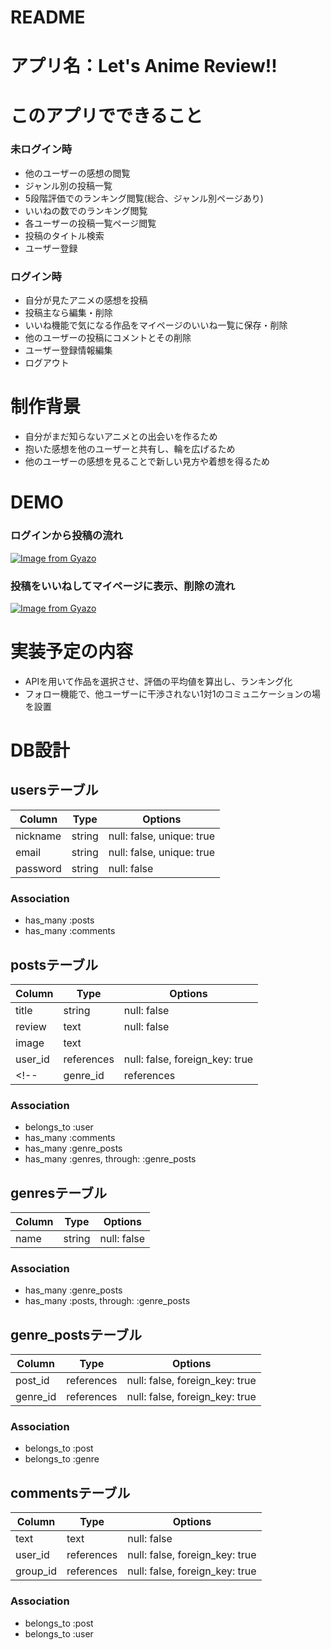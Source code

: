 # README

# アプリ名：Let's Anime Review!!

# このアプリでできること
### 未ログイン時
- 他のユーザーの感想の閲覧
- ジャンル別の投稿一覧
- 5段階評価でのランキング閲覧(総合、ジャンル別ページあり)
- いいねの数でのランキング閲覧
- 各ユーザーの投稿一覧ページ閲覧
- 投稿のタイトル検索
- ユーザー登録

### ログイン時
- 自分が見たアニメの感想を投稿
- 投稿主なら編集・削除
- いいね機能で気になる作品をマイページのいいね一覧に保存・削除
- 他のユーザーの投稿にコメントとその削除
- ユーザー登録情報編集
- ログアウト

# 制作背景
- 自分がまだ知らないアニメとの出会いを作るため
- 抱いた感想を他のユーザーと共有し、輪を広げるため
- 他のユーザーの感想を見ることで新しい見方や着想を得るため

# DEMO
### ログインから投稿の流れ
 [![Image from Gyazo](https://i.gyazo.com/794d9e5526f683f1c9661e5c8a6b4cd3.gif)](https://gyazo.com/794d9e5526f683f1c9661e5c8a6b4cd3)
 
### 投稿をいいねしてマイページに表示、削除の流れ
[![Image from Gyazo](https://i.gyazo.com/b8e442eae9884f068100003ecbf6b007.gif)](https://gyazo.com/b8e442eae9884f068100003ecbf6b007)
 
# 実装予定の内容
- APIを用いて作品を選択させ、評価の平均値を算出し、ランキング化
- フォロー機能で、他ユーザーに干渉されない1対1のコミュニケーションの場を設置

# DB設計
## usersテーブル
|Column|Type|Options|
|------|----|-------|
|nickname|string|null: false, unique: true|
|email|string|null: false, unique: true|
|password|string|null: false|

### Association
- has_many :posts
- has_many :comments

## postsテーブル
|Column|Type|Options|
|------|----|-------|
|title|string|null: false|
|review|text|null: false|
|image|text||
|user_id|references|null: false, foreign_key: true|
<!-- |genre_id|references|null: false, foreign_key: true| -->
### Association
- belongs_to :user
- has_many :comments
- has_many :genre_posts
- has_many  :genres, through: :genre_posts

## genresテーブル
|Column|Type|Options|
|------|----|-------|
|name|string|null: false|
### Association
- has_many :genre_posts
- has_many  :posts, through: :genre_posts

## genre_postsテーブル
|Column|Type|Options|
|------|----|-------|
|post_id|references|null: false, foreign_key: true|
|genre_id|references|null: false, foreign_key: true|
### Association
- belongs_to :post
- belongs_to :genre

## commentsテーブル
|Column|Type|Options|
|------|----|-------|
|text|text|null: false|
|user_id|references|null: false, foreign_key: true|
|group_id|references|null: false, foreign_key: true|
### Association
- belongs_to :post
- belongs_to :user
